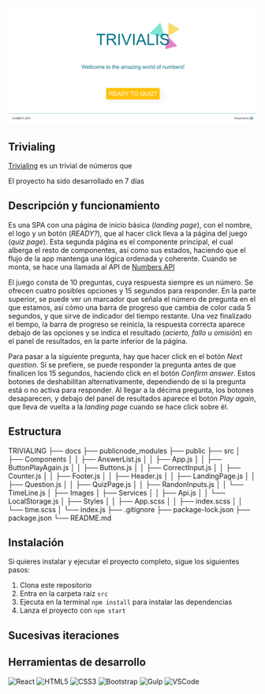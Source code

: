 ![image](https://github.com/CrisBIB/trivialing/blob/main/src/Images/README/Portrait.png)

## Trivialing

[Trivialing](https://crisbib.github.io/trivialing/#/) es un trivial de números que

El proyecto ha sido desarrollado en 7 días

## Descripción y funcionamiento

Es una SPA con una página de inicio básica (_landing page_), con el nombre, el logo y un botón (_READY?_), que al hacer click lleva a la página del juego (_quiz page_). Esta segunda página es el componente principal, el cual alberga el resto de componentes, así como sus estados, haciendo que el flujo de la app mantenga una lógica ordenada y coherente. Cuando se monta, se hace una llamada al API de [Numbers API](http://numbersapi.com/#42)

El juego consta de 10 preguntas, cuya respuesta siempre es un número. Se ofrecen cuatro posibles opciones y 15 segundos para responder. En la parte superior, se puede ver un marcador que señala el número de pregunta en el que estamos, así cómo una barra de progreso que cambia de color cada 5 segundos, y que sirve de indicador del tiempo restante. Una vez finalizado el tiempo, la barra de progreso se reinicia, la respuesta correcta aparece debajo de las opciones y se indica el resultado (_acierto, fallo u omisión_) en el panel de resultados, en la parte inferior de la página.

Para pasar a la siguiente pregunta, hay que hacer click en el botón _Next question_. Si se prefiere, se puede responder la pregunta antes de que finalicen los 15 segundos, haciendo click en el botón _Confirm answer_. Estos botones de deshabilitan alternativamente, dependiendo de si la pregunta está o no activa para responder. Al llegar a la décima pregunta, los botones desaparecen, y debajo del panel de resultados aparece el botón _Play again_, que lleva de vuelta a la _landing page_ cuando se hace click sobre él.

## Estructura

TRIVIALING
├── docs
├── publicnode_modules
├── public
├── src
│ ├── Components
│ │ ├── AnswerList.js
│ │ ├── App.js
│ │ ├── ButtonPlayAgain.js
│ │ ├── Buttons.js
│ │ ├── CorrectInput.js
│ │ ├── Counter.js
│ │ ├── Footer.js
│ │ ├── Header.js
│ │ ├── LandingPage.js
│ │ ├── Question.js
│ │ ├── QuizPage.js
│ │ ├── RandonInputs.js
│ │ └── TimeLine.js
│ ├── Images
│ ├── Services
│ │ ├── Api.js
│ │ └── LocalStorage.js
│ ├── Styles
│ │ ├── App.scss
│ │ ├── index.scss
│ │ └── time.scss
│ └── index.js
├── .gitignore
├── package-lock.json
├── package.json
└── README.md

## Instalación

Si quieres instalar y ejecutar el proyecto completo, sigue los siguientes pasos:

1. Clona este repositorio
2. Entra en la carpeta raíz `src`
3. Ejecuta en la terminal `npm install` para instalar las dependencias
4. Lanza el proyecto con `npm start`

## Sucesivas iteraciones

## Herramientas de desarrollo

![React](https://img.shields.io/badge/-React-%2361DAFB?logo=react&logoColor=white)
![HTML5](https://img.shields.io/badge/-HTML5-%23E34F26?logo=html5&logoColor=white)
![CSS3](https://img.shields.io/badge/-CSS3-%231572B6?logo=css3&logoColor=white)
![Bootstrap](https://img.shields.io/badge/-Bootstrap-%237952B3?logo=bootstrap&logoColor=white)
![Gulp](https://img.shields.io/badge/-Gulp-%23CF4647?logo=Gulp&logoColor=white)
![VSCode](https://camo.githubusercontent.com/31d79cd7978fd59e2cfb1cb2b91279ae0b4fcfdd3a3e86741eaddcb145987948/68747470733a2f2f696d672e736869656c64732e696f2f62616467652f2d5653253230436f64652d3030374143432e7376673f7374796c653d666c6174266c6162656c266c6f676f3d76697375616c2d73747564696f2d636f6465266c6f676f436f6c6f723d7768697465)
